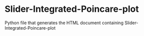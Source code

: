 # Slider-Integrated-Poincare-plot

Python file that generates the HTML document containing Slider-Integrated-Poincare-plot
